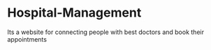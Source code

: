# Hospital-Management
Its a website for connecting people with best doctors and book their appointments

